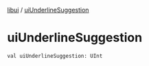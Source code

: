 [libui](index.md) / [uiUnderlineSuggestion](./ui-underline-suggestion.md)

# uiUnderlineSuggestion

`val uiUnderlineSuggestion: UInt`